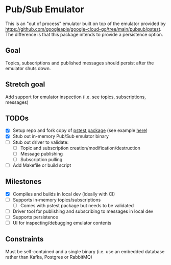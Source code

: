 # Pub/Sub Emulator

This is an "out of process" emulator built on top of the emulator 
provided by https://github.com/googleapis/google-cloud-go/tree/main/pubsub/pstest.
The difference is that this package intends to provide a persistence option.

## Goal

Topics, subscriptions and published messages should persist after the emulator shuts down.

## Stretch goal

Add support for emulator inspection (i.e. see topics, subscriptions, messages) 

## TODOs

   - [x] Setup repo and fork copy of [pstest package](https://github.com/googleapis/google-cloud-go/tree/main/pubsub/pstest) (see example [here](https://github.com/fullstorydev/emulators))
   - [x] Stub out in-memory Pub/Sub emulator binary
   - [ ] Stub out driver to validate:
     - [ ] Topic and subscription creation/modification/destruction
     - [ ] Message publishing
     - [ ] Subscription pulling
   - [ ] Add Makefile or build script

## Milestones

  - [x] Compiles and builds in local dev (ideally with CI)
  - [ ] Supports in-memory topics/subscriptions 
    - [ ] Comes with pstest package but needs to be validated
  - [ ] Driver tool for publishing and subscribing to messages in local dev
  - [ ] Supports persistence
  - [ ] UI for inspecting/debugging emulator contents

## Constraints

Must be self-contained and a single binary (i.e. use an embedded database rather than Kafka, Postgres or RabbitMQ)
